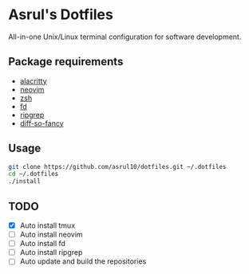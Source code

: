 # Asrul's Dotfiles
All-in-one Unix/Linux terminal configuration for software development.

## Package requirements
- [alacritty](https://github.com/alacritty/alacritty)
- [neovim](https://github.com/neovim/neovim)
- [zsh](https://github.com/ohmyzsh/ohmyzsh)
- [fd](https://github.com/sharkdp/fd)
- [ripgrep](https://github.com/burntsushi/ripgrep)
- [diff-so-fancy](https://github.com/so-fancy/diff-so-fancy)

## Usage
```bash
git clone https://github.com/asrul10/dotfiles.git ~/.dotfiles
cd ~/.dotfiles
./install
```

## TODO
- [x] Auto install tmux
- [ ] Auto install neovim
- [ ] Auto install fd
- [ ] Auto install ripgrep
- [ ] Auto update and build the repositories
